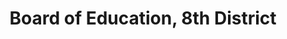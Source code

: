 ---
title: Board of Education, 8th District
layout: post
categories:
    - hcde
excerpt:
ocdid: /country:us/state:tn/county:hamilton/council_district:1
---